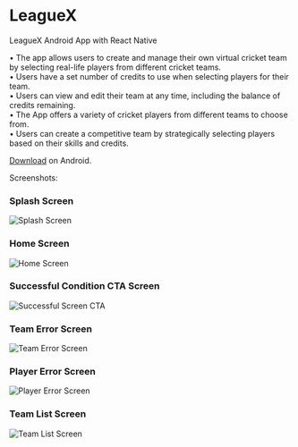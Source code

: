 # LeagueX
LeagueX Android App with React Native

•	The app allows users to create and manage their own virtual cricket team by selecting real-life players from different cricket teams.  
•	Users have a set number of credits to use when selecting players for their team.  
•	Users can view and edit their team at any time, including the balance of credits remaining.  
•	The App offers a variety of cricket players from different teams to choose from.  
•	Users can create a competitive team by strategically selecting players based on their skills and credits.  

[Download](https://github.com/rohanstomar11/LeagueX/blob/master/leaguex.apk) on Android.

Screenshots:  
### Splash Screen
![Splash Screen](https://github.com/rohanstomar11/LeagueX/blob/master/screenshots/splash_screen.png?raw=true)
### Home Screen
![Home Screen](https://github.com/rohanstomar11/LeagueX/blob/master/screenshots/homescreen.png?raw=true)
### Successful Condition CTA Screen
![Successful Screen CTA](https://github.com/rohanstomar11/LeagueX/blob/master/screenshots/complete_validation_cta.png?raw=true)
### Team Error Screen
![Team Error Screen](https://github.com/rohanstomar11/LeagueX/blob/master/screenshots/team_error_message.png?raw=true)
### Player Error Screen
![Player Error Screen](https://github.com/rohanstomar11/LeagueX/blob/master/screenshots/player_error_message.png?raw=true)
### Team List Screen
![Team List Screen](https://github.com/rohanstomar11/LeagueX/blob/master/screenshots/view_players.png?raw=true)
